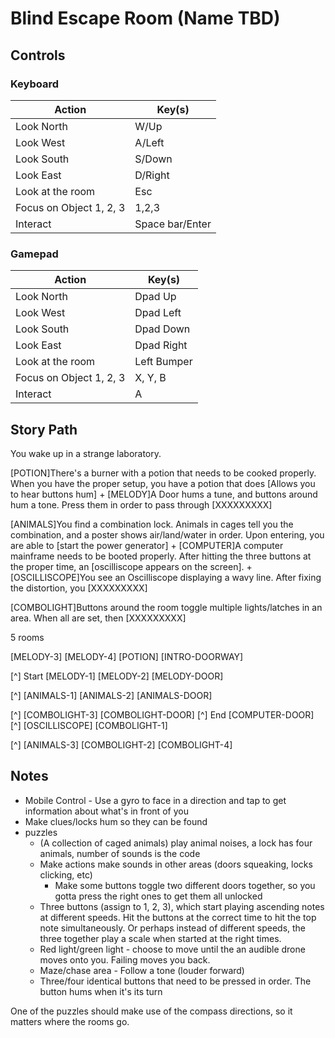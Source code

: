 # Blind Escape Room (Name TBD)

## Controls

### Keyboard
| Action | Key(s) |
| --- | --- |
| Look North | W/Up |
| Look West | A/Left |
| Look South | S/Down |
| Look East | D/Right |
| Look at the room | Esc |
| Focus on Object 1, 2, 3 | 1,2,3 |
| Interact | Space bar/Enter |

### Gamepad
| Action | Key(s) |
| --- | --- |
| Look North | Dpad Up |
| Look West | Dpad Left |
| Look South | Dpad Down |
| Look East | Dpad Right |
| Look at the room | Left Bumper |
| Focus on Object 1, 2, 3 | X, Y, B |
| Interact | A |


## Story Path
You wake up in a strange laboratory.

[POTION]There's a burner with a potion that needs to be cooked properly. When you have the proper setup, you have a potion that does [Allows you to hear buttons hum]
+
[MELODY]A Door hums a tune, and buttons around hum a tone. Press them in order to pass through [XXXXXXXXX]

[ANIMALS]You find a combination lock. Animals in cages tell you the combination, and a poster shows air/land/water in order. Upon entering, you are able to [start the power generator]
+
[COMPUTER]A computer mainframe needs to be booted properly. After hitting the three buttons at the proper time, an [oscilliscope appears on the screen].
+
[OSCILLISCOPE]You see an Oscilliscope displaying a wavy line. After fixing the distortion, you [XXXXXXXXX]

[COMBOLIGHT]Buttons around the room toggle multiple lights/latches in an area. When all are set, then [XXXXXXXXX]

5 rooms

[MELODY-3]
[MELODY-4]
[POTION]
[INTRO-DOORWAY]

[^] Start
[MELODY-1]
[MELODY-2]
[MELODY-DOOR]

[^]
[ANIMALS-1]
[ANIMALS-2]
[ANIMALS-DOOR]

[^]
[COMBOLIGHT-3]
[COMBOLIGHT-DOOR]
    [^] End
[COMPUTER-DOOR]
    [^]
    [OSCILLISCOPE]
    [COMBOLIGHT-1]

[^]
[ANIMALS-3]
[COMBOLIGHT-2]
[COMBOLIGHT-4]




## Notes
- Mobile Control - Use a gyro to face in a direction and tap to get information about what's in front of you
- Make clues/locks hum so they can be found
- puzzles
    - (A collection of caged animals) play animal noises, a lock has four animals, number of sounds is the code
    - Make actions make sounds in other areas (doors squeaking, locks clicking, etc)
        - Make some buttons toggle two different doors together, so you gotta press the right ones to get them all unlocked
    - Three buttons (assign to 1, 2, 3), which start playing ascending notes at different speeds. Hit the buttons at the correct time to hit the top note simultaneously. Or perhaps instead of different speeds, the three together play a scale when started at the right times.
    - Red light/green light - choose to move until the an audible drone moves onto you. Failing moves you back.
    - Maze/chase area - Follow a tone (louder forward)
    - Three/four identical buttons that need to be pressed in order. The button hums when it's its turn

One of the puzzles should make use of the compass directions, so it matters where the rooms go.